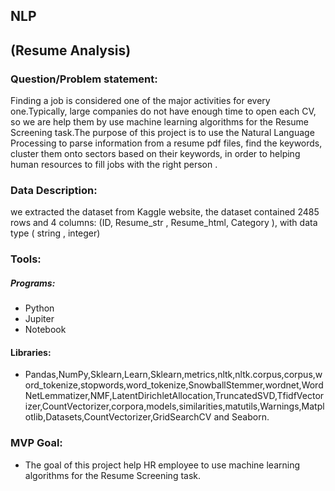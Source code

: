 ##                                                                           NLP 
##                                                                    (Resume Analysis) 
### Question/Problem statement:  

Finding a job is considered one of the major activities for every one.Typically, large companies do not have enough time to open each CV, so we are help them by use machine learning algorithms for the Resume Screening task.The purpose of this project is to use the Natural Language Processing to parse information from a resume pdf files, find the keywords, cluster them onto sectors based on their keywords, in order to helping human resources to fill jobs with the right person .

### Data Description:  

we extracted the dataset from Kaggle website, the dataset contained 2485 rows and 4 columns: 
     (ID, Resume_str , Resume_html, Category ), with data type ( string , integer) 
 
 ### Tools: 
 
 ##### Programs:
 * Python 
 * Jupiter
 * Notebook  
 #### Libraries:
 * Pandas,NumPy,Sklearn,Learn,Sklearn,metrics,nltk,nltk.corpus,corpus,word_tokenize,stopwords,word_tokenize,SnowballStemmer,wordnet,WordNetLemmatizer,NMF,LatentDirichletAllocation,TruncatedSVD,TfidfVectorizer,CountVectorizer,corpora,models,similarities,matutils,Warnings,Matplotlib,Datasets,CountVectorizer,GridSearchCV and Seaborn. 
 ### MVP Goal:  
 * The goal of this project help HR employee to use machine learning algorithms for the Resume Screening task. 
